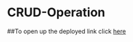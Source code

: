 # CRUD-Operation

##To open up the deployed link click [here]('https://614f0be3a6dec00d83c4ceb4--determined-bhabha-005aee.netlify.app/')
